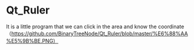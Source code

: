 # Qt_Ruler
It is a little program that we can click in the area and know the coordinate 
（https://github.com/BinaryTreeNode/Qt_Ruler/blob/master/%E6%88%AA%E5%9B%BE.PNG）
